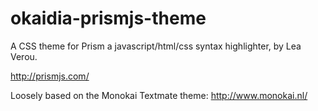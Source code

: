 okaidia-prismjs-theme
=====================

A CSS theme for Prism a javascript/html/css syntax highlighter, by Lea Verou.

http://prismjs.com/

Loosely based on the Monokai Textmate theme: http://www.monokai.nl/